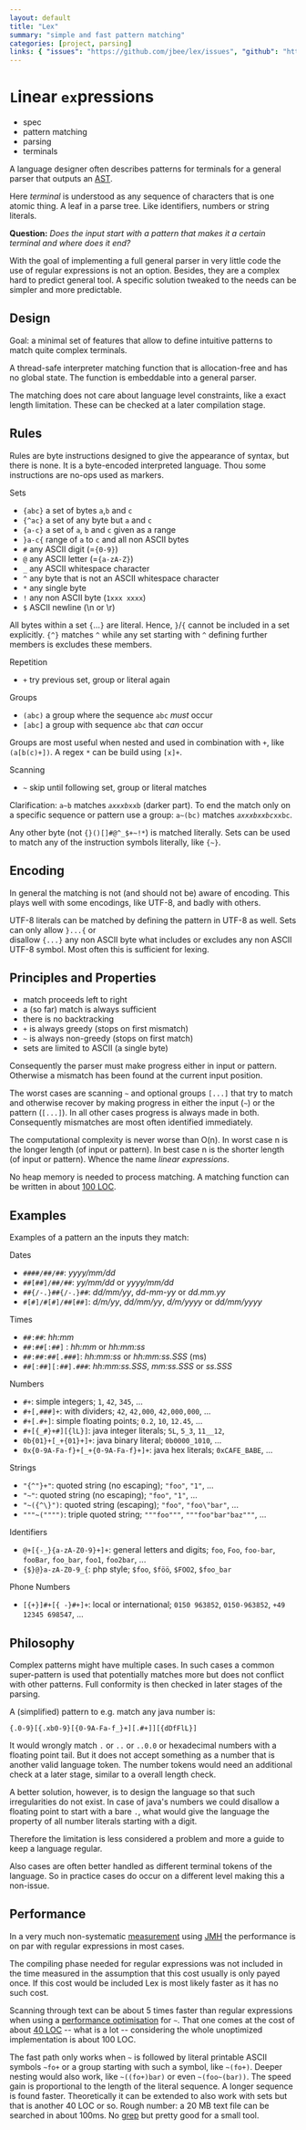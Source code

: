 ```yaml
---
layout: default
title: "Lex"
summary: "simple and fast pattern matching"
categories: [project, parsing]
links: { "issues": "https://github.com/jbee/lex/issues", "github": "https://github.com/jbee/lex" }
---
```


# `L`inear `ex`pressions

* spec
* pattern matching
* parsing
* terminals

A language designer often describes patterns for 
terminals for a general parser that outputs an [AST](https://en.wikipedia.org/wiki/Abstract_syntax_tree).

Here *terminal* is understood as any sequence of 
characters that is one atomic thing. 
A leaf in a parse tree.
Like identifiers, numbers or string literals. 

**Question:** *Does the input start with a pattern that 
makes it a certain terminal and where does it end?*

With the goal of implementing a full general parser 
in very little code the use of regular expressions is 
not an option. 
Besides, they are a complex hard to predict general tool.
A specific solution tweaked to the needs can be simpler 
and more predictable.


## Design
Goal: a minimal set of features that allow to define 
intuitive patterns to match quite complex terminals.

A thread-safe interpreter matching function that is 
allocation-free and has no global state.
The function is embeddable into a general parser.

The matching does not care about language level 
constraints, like a exact length limitation. 
These can be checked at a later compilation stage.


## Rules
Rules are byte instructions designed to give the 
appearance of syntax, but there is none.
It is a byte-encoded interpreted language.
Thou some instructions are no-ops used as markers.

Sets

* `{abc}`   a set of bytes `a`,`b` and `c`
* `{^ac}`   a set of any byte but `a` and `c`
* `{a-c}`   a set of `a`, `b` and `c` given as a range
* `}a-c{`   range of `a` to `c` and all non ASCII bytes
* `#`       any ASCII digit (=`{0-9}`)
* `@`       any ASCII letter (=`{a-zA-Z}`)
* `_`       any ASCII whitespace character
* `^`       any byte that is not an ASCII whitespace character
* `*`       any single byte
* `!`       any non ASCII byte (`1xxx xxxx`)
* `$`       ASCII newline (\n or \r)


All bytes within a set `{`...`}` are literal.
Hence, `}`/`{` cannot be included in a set explicitly.
`{^}` matches `^` while any set starting with `^` 
defining further members is excludes these members.

Repetition

* `+`      try previous set, group or literal again

Groups

* `(abc)`  a group where the sequence `abc` *must* occur
* `[abc]`  a group with sequence `abc` that *can* occur

Groups are most useful when nested and used in 
combination with `+`, like `(a[b(c)+])`.
A regex `*` can be build using `[x]+`.

Scanning

* `~`      skip until following set, group or literal matches

Clarification: `a~b` matches *`axxxb`*`xxb` (darker part). 
To end the match only on a specific sequence or pattern
use a group: `a~(bc)` matches *`axxxbxxbc`*`xxbc`.

Any other byte (not `{}()[]#@^_$+~!*`) is matched 
literally. 
Sets can be used to match any of the instruction symbols 
literally, like `{~}`.


## Encoding

In general the matching is not (and should not be) aware 
of encoding. This plays well with some encodings, like
UTF-8, and badly with others.

UTF-8 literals can be matched by defining the pattern
in UTF-8 as well. Sets can only allow `}...{` or  
disallow `{...}` any non ASCII byte what includes or
excludes any non ASCII UTF-8 symbol. 
Most often this is sufficient for lexing.


## Principles and Properties

* match proceeds left to right
* a (so far) match is always sufficient 
* there is no backtracking
* `+` is always greedy (stops on first mismatch)
* `~` is always non-greedy (stops on first match)
* sets are limited to ASCII (a single byte)

Consequently the parser must make progress either in
input or pattern.
Otherwise a mismatch has been found at the current
input position.

The worst cases are scanning `~` and optional groups `[...]`
that try to match and otherwise recover by making progress
in either the input (`~`) or the pattern (`[...]`).
In all other cases progress is always made in both.
Consequently mismatches are most often identified immediately.

The computational complexity is never worse than O(n). 
In worst case n is the longer length (of input or pattern).
In best case n is the shorter length (of input or pattern).
Whence the name *linear expressions*.

No heap memory is needed to process matching.
A matching function can be written in about 
[100 LOC](https://github.com/jbee/lex/blob/master/java/se/jbee/lex/Lex.java).


## Examples
Examples of a pattern an the inputs they match:

Dates

* `####/##/##`: *yyyy/mm/dd*
* `##[##]/##/##`: *yy/mm/dd* or *yyyy/mm/dd*
* `##{/-.}##{/-.}##`: *dd/mm/yy*, *dd-mm-yy* or *dd.mm.yy*
* `#[#]/#[#]/##[##]`: *d/m/yy*, *dd/mm/yy*, *d/m/yyyy* or *dd/mm/yyyy*

Times

* `##:##`: *hh:mm*
* `##:##[:##]` : *hh:mm* or *hh:mm:ss*
* `##:##:##[.###]`: *hh:mm:ss* or *hh:mm:ss.SSS* (ms)
* `##[:##][:##].###`: *hh:mm:ss.SSS*, *mm:ss.SSS* or *ss.SSS*

Numbers

* `#+`: simple integers; `1`, `42`, `345`, ...
* `#+[,###]+`: with dividers; `42`, `42,000`, `42,000,000`, ...
* `#+[.#+]`: simple floating points; `0.2`, `10`, `12.45`, ...
* `#+[{_#}+#][{lL}]`: java integer literals; `5L`, `5_3`, `11__12`,
* `0b{01}+[_+{01}+]+`: java binary literal; `0b0000_1010`, ...
* `0x{0-9A-Fa-f}+[_+{0-9A-Fa-f}+]+`: java hex literals; `0xCAFE_BABE`, ...

Strings

* `"{^"}+"`: quoted string (no escaping); `"foo"`, `"1"`, ...
* `"~"`: quoted string (no escaping); `"foo"`, `"1"`, ...
* `"~({^\}")`: quoted string (escaping); `"foo"`, `"foo\"bar"`, ... 
* `"""~("""")`: triple quoted string; `"""foo"""`, `"""foo"bar"baz"""`, ...

Identifiers

* `@+[{-_}{a-zA-Z0-9}+]+`: general letters and digits; `foo`, `Foo`, `foo-bar`, `fooBar`, `foo_bar`, `foo1`, `foo2bar`, ...
* `{$}@}a-zA-Z0-9_{`: php style; `$foo`, `$föö`, `$FOO2`, `$foo_bar`

Phone Numbers

* `[{+}]#+[{ -}#+]+`: local or international; `0150 963852`, `0150-963852`, `+49 12345 698547`, ...


## Philosophy

Complex patterns might have multiple cases.
In such cases a common super-pattern is used that
potentially matches more but does not conflict with
other patterns. Full conformity is then checked in 
later stages of the parsing.

A (simplified) pattern to e.g. match any java number is:

```
{.0-9}[{.xb0-9}[{0-9A-Fa-f_}+][.#+]][{dDfFlL}]
```
It would wrongly match `.` or `..` or `..0.0` or
hexadecimal numbers with a floating point tail.
But it does not accept something as a number that is 
another valid language token.
The number tokens would need an additional check at a 
later stage, similar to a overall length check.

A better solution, however, is to design the language
so that such irregularities do not exist. In case of
java's numbers we could disallow a floating point to 
start with a bare `.`, what would give the language the 
property of all number literals starting with a digit.

Therefore the limitation is less considered a problem 
and more a guide to keep a language regular.

Also cases are often better handled as different 
terminal tokens of the language. So in practice cases
do occur on a different level making this a non-issue.


## Performance
In a very much non-systematic [measurement](https://github.com/jbee/lex/blob/master/java/se/jbee/lex/TestLexPerf.java) using 
[JMH](http://openjdk.java.net/projects/code-tools/jmh/)
the performance is on par with regular expressions in
most cases. 

The compiling phase needed for regular expressions was
not included in the time measured in the assumption 
that this cost usually is only payed once. 
If this cost would be included Lex is most likely
faster as it has no such cost.

Scanning through text can be about 5 times faster than 
regular expressions when using a [performance optimisation](perf.html)
for `~`. That one comes at the cost of about [40 LOC](https://github.com/jbee/lex/blob/master/java/se/jbee/lex/Lex.java#L173-L221) --
what is a lot -- considering the whole unoptimized 
implementation is about 100 LOC.

The fast path only works when `~` is followed by
literal printable ASCII symbols `~fo+` or a group 
starting with such a symbol, like `~(fo+)`. 
Deeper nesting would also work, like `~((fo+)bar)` or
even `~(foo~(bar))`.
The speed gain is proportional to the length of the 
literal sequence. A longer sequence is found faster.
Theoretically it can be extended to also work with sets
but that is another 40 LOC or so.
Rough number: a 20 MB text file can be searched in about 100ms.
No [grep](https://www.gnu.org/software/grep/) but pretty good for a small tool.

